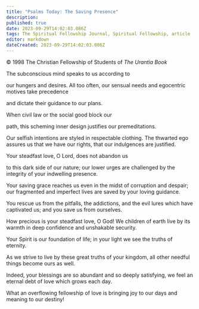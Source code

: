 ```yaml
---
title: "Psalms Today: The Saving Presence"
description: 
published: true
date: 2023-09-29T14:02:03.086Z
tags: The Spiritual Fellowship Journal, Spiritual Fellowship, article
editor: markdown
dateCreated: 2023-09-29T14:02:03.086Z
---
```


<p class="v-card v-sheet theme--light gray lighten-3 px-2">© 1998 The Christian Fellowship of Students of <i>The Urantia Book</i></p>

The subconscious mind speaks to us according to

our hungers and desires. All too often, our sensual 
needs and egocentric motives take precedence

and dictate their guidance to our plans.

When civil law or the social good block our

path, this scheming inner design justifies our 
premeditations.

Our selfish intentions are styled in respectable 
clothing. The thwarted ego assures us that we 
have our rights, that our indulgences are justified.

Your steadfast love, O Lord, does not abandon us

to this dark side of our nature; our lower urges are 
challenged by the integrity of your indwelling 
presence.

Your saving grace reaches us even in the 
midst of corruption and despair; our fragmented 
and imperfect lives are saved by your loving 
guidance.

You rescue us from the pitfalls, the addictions, 
and the evil lures which have captivated us; and 
you save us from ourselves.

How precious is your steadfast love, O God! 
We children of earth live by its warmth in deep 
confidence and unshakable security.

Your Spirit is our foundation of life; in your 
light we see the truths of eternity.

As we strive to live by these great truths of your 
kingdom, all other needful things become ours as 
well.

Indeed, your blessings are so abundant and so 
deeply satisfying, we feel an eternal debt of 
love which grows each day.

What an overflowing fellowship of love is 
bringing joy to our days and meaning to our 
destiny!




